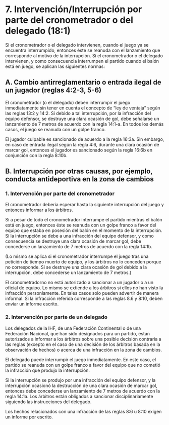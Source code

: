 # 7. Intervención/Interrupción por parte del cronometrador o del delegado (18:1)

Si el cronometrador o el delegado intervienen, cuando el juego
ya se encuentra interrumpido, entonces éste se reanuda con el
lanzamiento que corresponde al motivo de la interrupción.
Si el cronometrador o el delegado intervienen, y como consecuencia
interrumpen el partido cuando el balón está en juego, se aplican las
siguientes normas:

## A. Cambio antirreglamentario o entrada ilegal de un jugador (reglas 4:2-3, 5-6)

El cronometrador (o el delegado) deben interrumpir el juego
inmediatamente sin tener en cuenta el concepto de “ley
de ventaja” según las reglas 13:2 y 14:2. Si debido a tal
interrupción, por la infracción del equipo defensor, se destruye
una clara ocasión de gol, debe señalarse un lanzamiento de
7 metros de acuerdo con la regla 14:1-a. En todos los demás
casos, el juego se reanuda con un golpe franco.

El jugador culpable es sancionado de acuerdo a la regla
16:3a. Sin embargo, en caso de entrada ilegal según la regla
4:6, durante una clara ocasión de marcar gol, entonces el
jugador es sancionado según la regla 16:6b en conjunción
con la regla 8:10b.

## B. Interrupción por otras causas, por ejemplo, conducta antideportiva en la zona de cambios

### 1. Intervención por parte del cronometrador
El cronometrador debería esperar hasta la siguiente
interrupción del juego y entonces informar a los árbitros.

Si a pesar de todo el cronometrador interrumpe el partido
mientras el balón está en juego, entonces éste se reanuda
con un golpe franco a favor del equipo que estaba en
posesión del balón en el momento de la interrupción. Si la
interrupción se debe a una infracción del equipo defensor,
y como consecuencia se destruye una clara ocasión de
marcar gol, debe concederse un lanzamiento de 7 metros
de acuerdo con la regla 14:1b.

(Lo mismo se aplica si el cronometrador interrumpe el
juego tras una petición de tiempo muerto de equipo, y
los árbitros no lo conceden porque no corresponde. Si se
destruye una clara ocasión de gol debido a la interrupción,
debe concederse un lanzamiento de 7 metros.)

El cronometradorno no está autorizado a sancionar a un
jugador o a un oficial de equipo. Lo mismo se extiende a los
árbitros si ellos no han visto la infracción personlamente.
En tales casos solo pueden advertir de manera informal. Si
la infracción referida corresponde a las reglas 8.6 y 8:10,
deben enviar un informe escrito.

### 2. Intervención por parte de un delegado

Los delegados de la IHF, de una Federación Continental
o de una Federación Nacional, que han sido designados
para un partido, están autorizados a informar a los árbitros
sobre una posible decisión contraria a las reglas (excepto
en el caso de una decisión de los árbitros basada en la
observación de hechos) o acerca de una infracción en la
zona de cambios.

El delegado puede interrumpir el juego inmediatamente.
En este caso, el partido se reanuda con un golpe franco a
favor del equipo que no cometió la infracción que produjo
la interrupción.

Si la interrupción se produjo por una infracción del equipo
defensor, y la interrupción ocasionó la destrucción de una
clara ocasión de marcar gol, entonces debe concederse
un lanzamiento de 7 metros de acuerdo con la regla 14:1a.
Los árbitros están obligados a sancionar disciplinariamente
siguiendo las instrucciones del delegado.

Los hechos relacionados con una infracción de las reglas
8:6 u 8:10 exigen un informe por escrito.
